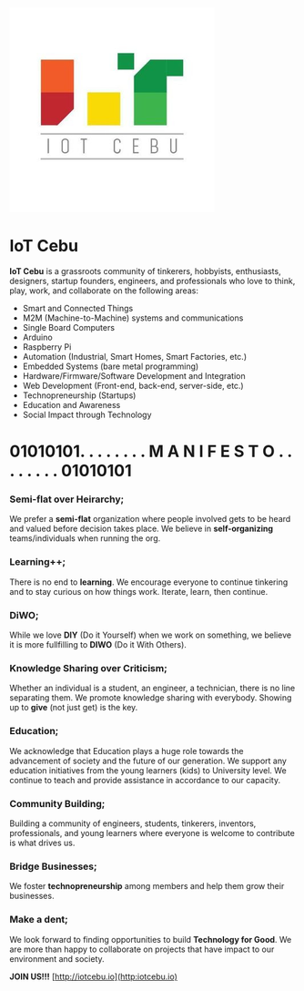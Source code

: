 ![alt text](/images/iotcebu_logo.jpg "IoT Cebu logo")

# IoT Cebu
**IoT Cebu** is a grassroots community of tinkerers, hobbyists, enthusiasts, designers, startup founders, engineers, and professionals who love to think, play, work, and collaborate on the following areas:
- Smart and Connected Things
- M2M (Machine-to-Machine) systems and communications
- Single Board Computers
- Arduino
- Raspberry Pi 
- Automation (Industrial, Smart Homes, Smart Factories, etc.)
- Embedded Systems (bare metal programming)
- Hardware/Firmware/Software Development and Integration
- Web Development (Front-end, back-end, server-side, etc.)
- Technopreneurship (Startups)
- Education and Awareness
- Social Impact through Technology

# 01010101. . . . . . . . M A N I F E S T O . . . . . . . . 01010101

### Semi-flat over Heirarchy;
We prefer a **semi-flat** organization where people involved gets to be heard and valued before decision takes place. We believe in **self-organizing** teams/individuals when running the org. 	

### Learning++;
There is no end to **learning**. We encourage everyone to continue tinkering and to stay curious on how things work. Iterate, learn, then continue. 

### DiWO;
While we love **DIY** (Do it Yourself) when we work on something, we believe it is more fullfilling to **DIWO** (Do it With Others).

### Knowledge Sharing over Criticism;
Whether an individual is a student, an engineer, a technician, there is no line separating them. We promote knowledge sharing with everybody. Showing up to **give** (not just get) is the key.

### Education;
We acknowledge that Education plays a huge role towards the advancement of society and the future of our generation. We support any education initiatives from the young learners (kids) to University level. We continue to teach and provide assistance in accordance to our capacity.

### Community Building;
Building a community of engineers, students, tinkerers, inventors, professionals, and young learners where everyone is welcome to contribute is what drives us. 

### Bridge Businesses;
We foster **technopreneurship** among members and help them grow their businesses.

### Make a dent;
We look forward to finding opportunities to build **Technology for Good**. We are more than happy to collaborate on projects that have impact to our environment and society. 

**JOIN US!!!**
[http://iotcebu.io](http:iotcebu.io)